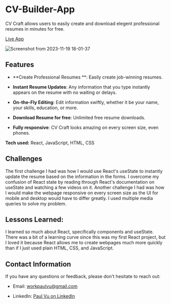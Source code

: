 # CV-Builder-App

CV Craft allows users to easily create and download elegent professional resumes in minutes for free.
  
[Live App](https://cv-craft-paul-vu.netlify.app/)

![Screenshot from 2023-11-19 18-01-37](https://github.com/paulvu2023/CV-Builder-App/assets/118864214/55a57dd5-0474-4437-8ba9-d516455f9b0a)

## Features

- **Create Professional Resumes **: Easily create job-winning resumes.
  
- **Instant Resume Updates**: Any information that you type instantly appears on the resume with no waiting or delays.

- **On-the-Fly Editing**: Edit information swiftly, whether it be your name, your skills, education, or more.
  
- **Download Resume for free**: Unlimited free resume downloads.
  
- **Fully responsive**: CV Craft looks amazing on every screen size, even phones.

**Tech used:** React, JavaScript, HTML, CSS

## Challenges 

The first challenge I had was how I would use React's useState to instantly update the resume based on the information in the forms. I overcome my confusion of React state by reading through React's documentation on useState and watching a few videos on it. Another challenge I had was how I would make the webpage responsive on every screen size as the UI for mobile and desktop would have to differ greatly. I used multiple media queries to solve my problem.

## Lessons Learned:

I learned so much about React, specifically components and useState. There was a bit of a learning curve since this was my first React project, but I loved it because React allows me to create webpages much more quickly than if I just used plain HTML, CSS, and JavaScript.
  
## Contact Information

If you have any questions or feedback, please don't hesitate to reach out:

- Email: [workpaulvu@gmail.com](mailto:workpaulvu@gmail.com)
  
- LinkedIn: [Paul Vu on LinkedIn](https://www.linkedin.com/in/paul-vu-business)
